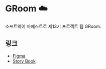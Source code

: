 # GRoom ☁️

소프트웨어 마에스트로 제13기 프로젝트 팀 GRoom.

## 링크

- [Figma](https://www.figma.com/file/MLSplFs110q8rHJxpjXsVa/UI-prototyping?node-id=0%3A1)
- [Story Book](https://www.chromatic.com/builds?appId=62ea777171e21338a5fb979a)
